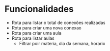 # Funcionalidades

- Rota para listar o total de conexões realizadas
- Rota para criar uma nova conexao 
- Rota para criar uma aula
- Rota para listar aulas
    - Filtrar poir materia, dia da semana, horario